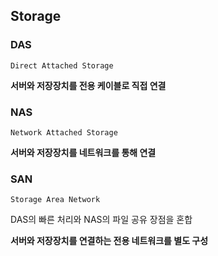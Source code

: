 ## Storage

### DAS

    Direct Attached Storage

**서버와 저장장치를 전용 케이블로 직접 연결**

### NAS

    Network Attached Storage

**서버와 저장장치를 네트워크를 통해 연결**

### SAN

    Storage Area Network

DAS의 빠른 처리와 NAS의 파일 공유 장점을 혼합

**서버와 저장장치를 연결하는 전용 네트워크를 별도 구성**
